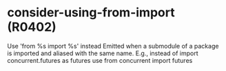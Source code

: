 # consider-using-from-import (R0402)

Use 'from %s import %s' instead Emitted when a submodule of a package is
imported and aliased with the same name. E.g., instead of import
concurrent.futures as futures use from concurrent import futures
